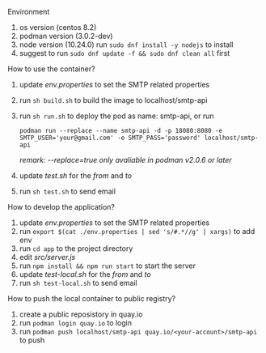 Environment

1. os version (centos 8.2)
2. podman version (3.0.2-dev)
3. node version (10.24.0) run `sudo dnf install -y nodejs` to install
4. suggest to run `sudo dnf update -f && sudo dnf clean all` first


How to use the container?

1. update *env.properties* to set the SMTP related properties
2. run `sh build.sh` to build the image to localhost/smtp-api
3. run `sh run.sh` to deploy the pod as name: smtp-api, or run
   
   `
   podman run --replace --name smtp-api -d -p 18080:8080 -e SMTP_USER='your@gmail.com' -e SMTP_PASS='password' localhost/smtp-api
   `
   
   *remark: --replace=true only avaliable in podman v2.0.6 or later*
4. update *test.sh* for the *from* and *to*
5. run `sh test.sh` to send email


How to develop the application?

1. update *env.properties* to set the SMTP related properties
2. run `export $(cat ./env.properties | sed 's/#.*//g' | xargs)` to add env
3. run `cd app` to the project directory
4. edit *src/server.js*
5. run `npm install && npm run start` to start the server
6. update *test-local.sh* for the *from* and *to*
7. run `sh test-local.sh` to send email


How to push the local container to public registry?

1. create a public reposistory in quay.io
2. run `podman login quay.io` to login
3. run `podman push localhost/smtp-api quay.io/<your-account>/smtp-api` to push
